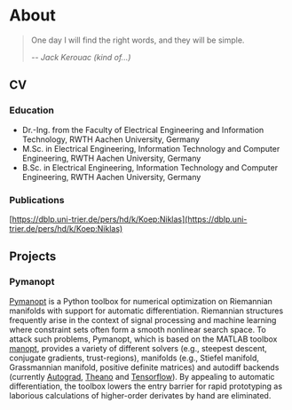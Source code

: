 # About

> One day I will find the right words, and they will be simple.
>
> <cite>-- Jack Kerouac (kind of...)</cite>

## CV

### Education

- Dr.-Ing. from the Faculty of Electrical Engineering and Information
  Technology, RWTH Aachen University, Germany
- M.Sc. in Electrical Engineering, Information Technology and Computer
  Engineering, RWTH Aachen University, Germany
- B.Sc. in Electrical Engineering, Information Technology and Computer
  Engineering, RWTH Aachen University, Germany

### Publications

[https://dblp.uni-trier.de/pers/hd/k/Koep:Niklas](https://dblp.uni-trier.de/pers/hd/k/Koep:Niklas)

## Projects

### Pymanopt

[Pymanopt](https://www.pymanopt.org) is a Python toolbox for numerical
optimization on Riemannian manifolds with support for automatic
differentiation.
Riemannian structures frequently arise in the context of signal processing and
machine learning where constraint sets often form a smooth nonlinear search
space.
To attack such problems, Pymanopt, which is based on the MATLAB toolbox
[manopt](www.manopt.org), provides a variety of different solvers (e.g.,
steepest descent, conjugate gradients, trust-regions), manifolds (e.g., Stiefel
manifold, Grassmannian manifold, positive definite matrices) and autodiff
backends (currently [Autograd](https://github.com/HIPS/autograd),
[Theano](http://www.deeplearning.net/software/theano/) and
[Tensorflow](https://www.tensorflow.org/)).
By appealing to automatic differentiation, the toolbox lowers the entry barrier
for rapid prototyping as laborious calculations of higher-order derivates by
hand are eliminated.
